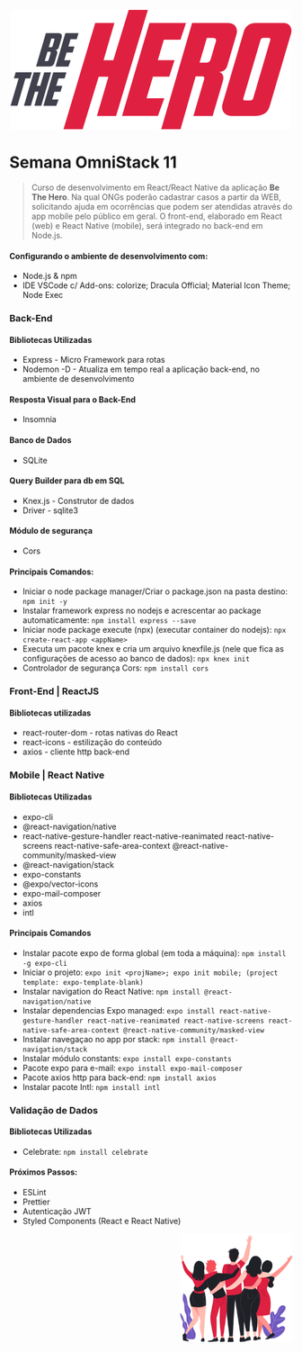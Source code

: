 <p align="center">
  <img  src="https://github.com/vcwild/be-the-hero/blob/master/frontend/src/assets/logo.svg">
</p>

# Semana OmniStack 11
> Curso de desenvolvimento em React/React Native da aplicação **Be The Hero**. Na qual ONGs poderão cadastrar casos a partir da WEB, solicitando ajuda em ocorrências que podem ser atendidas através do app mobile pelo público em geral. O front-end, elaborado em React (web) e React Native (mobile), será integrado no back-end em Node.js. 


#### Configurando o ambiente de desenvolvimento com:
- Node.js & npm
- IDE VSCode c/ Add-ons: colorize; Dracula Official; Material Icon Theme; Node Exec

### Back-End
#### Bibliotecas Utilizadas
- Express  -  Micro Framework para rotas
- Nodemon -D  -  Atualiza em tempo real a aplicação back-end, no ambiente de desenvolvimento

#### Resposta Visual para o Back-End
- Insomnia

#### Banco de Dados
- SQLite

#### Query Builder para db em SQL
- Knex.js  -  Construtor de dados
- Driver  -   sqlite3

#### Módulo de segurança
- Cors

#### Principais Comandos:
- Iniciar o node package manager/Criar o package.json na pasta destino: 
`npm init -y`
- Instalar framework express no nodejs e acrescentar ao package automaticamente: 
`npm install express --save`
- Iniciar node package execute (npx) (executar container do nodejs): 
`npx create-react-app <appName>`
- Executa um pacote knex e cria um arquivo knexfile.js (nele que fica as configurações de acesso ao banco de dados):
`npx knex init`
- Controlador de segurança Cors: 
`npm install cors` 


### Front-End  |  ReactJS
#### Bibliotecas utilizadas
- react-router-dom  - rotas nativas do React
- react-icons - estilização do conteúdo
- axios - cliente http back-end

### Mobile  |  React Native
#### Bibliotecas Utilizadas
- expo-cli
- @react-navigation/native
- react-native-gesture-handler react-native-reanimated react-native-screens react-native-safe-area-context @react-native-community/masked-view
- @react-navigation/stack
- expo-constants
- @expo/vector-icons
- expo-mail-composer
- axios
- intl

#### Principais Comandos
- Instalar pacote expo de forma global (em toda a máquina): 
`npm install -g expo-cli`
- Iniciar o projeto: 
`expo init <projName>; expo init mobile; (project template: expo-template-blank)`
- Instalar navigation do React Native: 
`npm install @react-navigation/native`
- Instalar dependencias Expo managed: 
`expo install react-native-gesture-handler react-native-reanimated react-native-screens react-native-safe-area-context @react-native-community/masked-view` 
- Instalar navegaçao no app por stack: 
`npm install @react-navigation/stack`
- Instalar módulo constants: 
`expo install expo-constants`
- Pacote expo para e-mail: 
`expo install expo-mail-composer`
- Pacote axios http para back-end: 
`npm install axios`
- Instalar pacote Intl: 
`npm install intl`

### Validação de Dados
#### Bibliotecas Utilizadas
- Celebrate: 
`npm install celebrate`

#### Próximos Passos:
- ESLint
- Prettier
- Autenticação JWT
- Styled Components (React e React Native)
<p align="right">
  <img  width=200 hight=250 src="https://raw.githubusercontent.com/vcwild/be-the-hero/master/frontend/src/assets/heroes.png">
</p>
